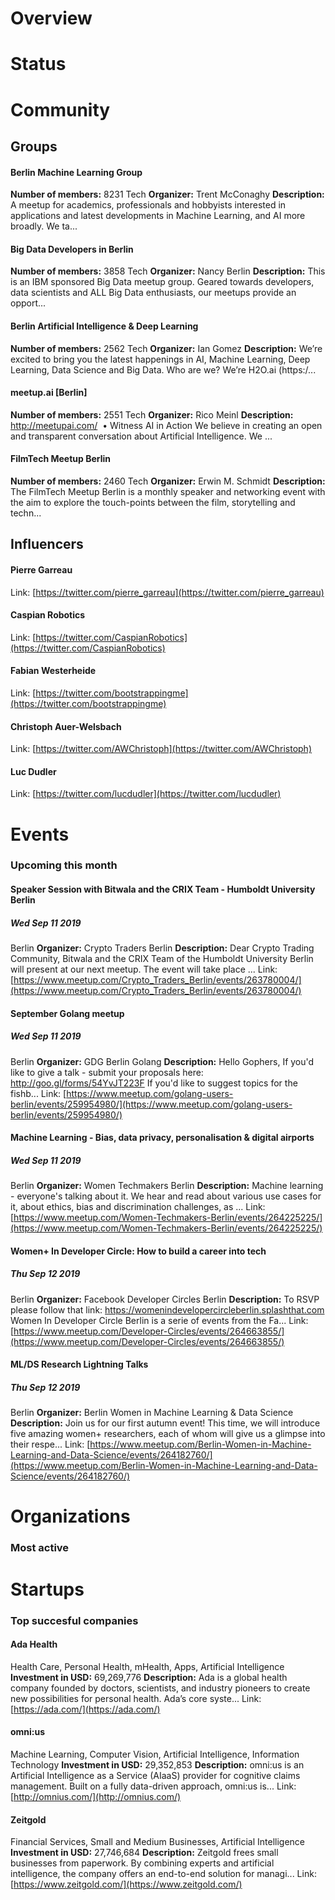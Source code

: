 <!-- TITLE: Berlin AI -->
<!-- SUBTITLE: ECOSYSTEM -->




<div class=CityPageSpecific>

# Overview
<div class=overview>

</div>

# Status
<div class=status>

</div>

</div>

# Community

## Groups
<div class=groups>

#### Berlin Machine Learning Group
**Number of members:** 8231
Tech
**Organizer:** Trent McConaghy
**Description:** A meetup for academics, professionals and hobbyists interested in applications and latest developments in Machine Learning, and AI more broadly. We ta...

#### Big Data Developers in Berlin
**Number of members:** 3858
Tech
**Organizer:** Nancy Berlin
**Description:** This is an IBM sponsored Big Data meetup group. Geared towards developers, data scientists and ALL Big Data enthusiasts, our meetups provide an opport...

#### Berlin Artificial Intelligence & Deep Learning
**Number of members:** 2562
Tech
**Organizer:** Ian Gomez
**Description:** We’re excited to bring you the latest happenings in AI, Machine Learning, Deep Learning, Data Science and Big Data.  Who are we? We’re H2O.ai (https:/...

#### meetup.ai [Berlin]
**Number of members:** 2551
Tech
**Organizer:** Rico Meinl
**Description:**  http://meetupai.com/&nbsp; •&nbsp;Witness AI in Action We believe in creating an open and transparent conversation about Artificial Intelligence. We ...

#### FilmTech Meetup Berlin
**Number of members:** 2460
Tech
**Organizer:** Erwin M. Schmidt
**Description:** The FilmTech Meetup Berlin is a monthly speaker and networking event with the aim to explore the touch-points between the film, storytelling and techn...


</div>

## Influencers
<div class=influencers>

#### Pierre Garreau
Link: [https://twitter.com/pierre_garreau](https://twitter.com/pierre_garreau)

#### Caspian Robotics
Link: [https://twitter.com/CaspianRobotics](https://twitter.com/CaspianRobotics)

#### Fabian Westerheide
Link: [https://twitter.com/bootstrappingme](https://twitter.com/bootstrappingme)

#### Christoph Auer-Welsbach
Link: [https://twitter.com/AWChristoph](https://twitter.com/AWChristoph)

#### Luc Dudler
Link: [https://twitter.com/lucdudler](https://twitter.com/lucdudler)


</div>

# Events
### Upcoming this month
<div class=events>

#### Speaker Session with Bitwala and the CRIX Team - Humboldt University Berlin
##### Wed Sep 11 2019
Berlin
**Organizer:** Crypto Traders Berlin
**Description:** Dear Crypto Trading Community, Bitwala and the CRIX Team of the Humboldt University Berlin will present at our next meetup. The event will take place ...
Link: [https://www.meetup.com/Crypto_Traders_Berlin/events/263780004/](https://www.meetup.com/Crypto_Traders_Berlin/events/263780004/)

#### September Golang meetup
##### Wed Sep 11 2019
Berlin
**Organizer:** GDG Berlin Golang
**Description:** Hello Gophers, If you'd like to give a talk - submit your proposals here: http://goo.gl/forms/54YvJT223F If you'd like to suggest topics for the fishb...
Link: [https://www.meetup.com/golang-users-berlin/events/259954980/](https://www.meetup.com/golang-users-berlin/events/259954980/)

#### Machine Learning - Bias, data privacy, personalisation & digital airports
##### Wed Sep 11 2019
Berlin
**Organizer:** Women Techmakers Berlin
**Description:** Machine learning - everyone's talking about it. We hear and read about various use cases for it, about ethics, bias and discrimination challenges, as ...
Link: [https://www.meetup.com/Women-Techmakers-Berlin/events/264225225/](https://www.meetup.com/Women-Techmakers-Berlin/events/264225225/)

#### Women+ In Developer Circle: How to build a career into tech
##### Thu Sep 12 2019
Berlin
**Organizer:** Facebook Developer Circles Berlin
**Description:** To RSVP please follow that link: https://womenindevelopercircleberlin.splashthat.com Women In Developer Circle Berlin is a serie of events from the Fa...
Link: [https://www.meetup.com/Developer-Circles/events/264663855/](https://www.meetup.com/Developer-Circles/events/264663855/)

#### ML/DS Research Lightning Talks
##### Thu Sep 12 2019
Berlin
**Organizer:** Berlin Women in Machine Learning & Data Science
**Description:** Join us for our first autumn event! This time, we will introduce five amazing women+ researchers, each of whom will give us a glimpse into their respe...
Link: [https://www.meetup.com/Berlin-Women-in-Machine-Learning-and-Data-Science/events/264182760/](https://www.meetup.com/Berlin-Women-in-Machine-Learning-and-Data-Science/events/264182760/)


</div>

# Organizations
### Most active
<div class=organizations>


</div>

# Startups
### Top succesful companies
<div class=startups>

#### Ada Health
Health Care, Personal Health, mHealth, Apps, Artificial Intelligence
**Investment in USD:** 69,269,776
**Description:** Ada is a global health company founded by doctors, scientists, and industry pioneers to create new possibilities for personal health. Ada’s core syste...
Link: [https://ada.com/](https://ada.com/)

#### omni:us
Machine Learning, Computer Vision, Artificial Intelligence, Information Technology
**Investment in USD:** 29,352,853
**Description:** omni:us is an Artificial Intelligence as a Service (AIaaS) provider for cognitive claims management. Built on a fully data-driven approach, omni:us is...
Link: [http://omnius.com/](http://omnius.com/)

#### Zeitgold
Financial Services, Small and Medium Businesses, Artificial Intelligence
**Investment in USD:** 27,746,684
**Description:** Zeitgold frees small businesses from paperwork. By combining experts and artificial intelligence, the company offers an end-to-end solution for managi...
Link: [https://www.zeitgold.com/](https://www.zeitgold.com/)



</div>




